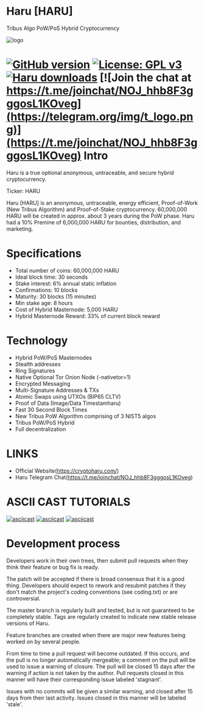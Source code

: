 # Haru [HARU]
Tribus Algo PoW/PoS Hybrid Cryptocurrency

![logo](http://cryptoharu.com/assets/img/logo.png)

[![GitHub version](https://img.shields.io/github/release/carsenk/haru.svg)](https://badge.fury.io/gh/carsenk%2Fdenarius)
[![License: GPL v3](https://img.shields.io/badge/License-MIT-blue.svg)](https://github.com/equisde/haruv001/blob/master/COPYING)
[![Haru downloads](https://img.shields.io/github/downloads/equisde/haruv001/total.svg?maxAge=2592000)](https://github.com/equisde/haruv001/releases)
[![Join the chat at https://t.me/joinchat/NOJ_hhb8F3gggosL1KOveg](https://telegram.org/img/t_logo.png)](https://t.me/joinchat/NOJ_hhb8F3gggosL1KOveg)
Intro
==========================
Haru is a true optional anonymous, untraceable, and secure hybrid cryptocurrency.

Ticker: HARU

Haru [HARU] is an anonymous, untraceable, energy efficient, Proof-of-Work (New Tribus Algorithm) and Proof-of-Stake cryptocurrency.
60,000,000 HARU will be created in approx. about 3 years during the PoW phase. Haru had a 10% Premine of 6,000,000 HARU for bounties, distribution, and marketing.

Specifications
==========================
* Total number of coins: 60,000,000 HARU
* Ideal block time: 30 seconds
* Stake interest: 6% annual static inflation
* Confirmations: 10 blocks
* Maturity: 30 blocks (15 minutes)
* Min stake age: 8 hours
* Cost of Hybrid Masternode: 5,000 HARU
* Hybrid Masternode Reward: 33% of current block reward

Technology
==========================
* Hybrid PoW/PoS Masternodes
* Stealth addresses
* Ring Signatures
* Native Optional Tor Onion Node (-nativetor=1)
* Encrypted Messaging
* Multi-Signature Addresses & TXs
* Atomic Swaps using UTXOs (BIP65 CLTV)
* Proof of Data (Image/Data Timestamharu)
* Fast 30 Second Block Times
* New Tribus PoW Algorithm comprising of 3 NIST5 algos
* Tribus PoW/PoS Hybrid
* Full decentralization

LINKS
==========================
* Official Website(https://cryptoharu.com/)
* Haru Telegram Chat(https://t.me/joinchat/NOJ_hhb8F3gggosL1KOveg)

ASCII CAST TUTORIALS
==========================
[![asciicast](https://asciinema.org/a/179356.png)](https://asciinema.org/a/179356)
[![asciicast](https://asciinema.org/a/179362.png)](https://asciinema.org/a/179362)
[![asciicast](https://asciinema.org/a/179355.png)](https://asciinema.org/a/179355)

Development process
===========================

Developers work in their own trees, then submit pull requests when
they think their feature or bug fix is ready.

The patch will be accepted if there is broad consensus that it is a
good thing.  Developers should expect to rework and resubmit patches
if they don't match the project's coding conventions (see coding.txt)
or are controversial.

The master branch is regularly built and tested, but is not guaranteed
to be completely stable. Tags are regularly created to indicate new
stable release versions of Haru.

Feature branches are created when there are major new features being
worked on by several people.

From time to time a pull request will become outdated. If this occurs, and
the pull is no longer automatically mergeable; a comment on the pull will
be used to issue a warning of closure. The pull will be closed 15 days
after the warning if action is not taken by the author. Pull requests closed
in this manner will have their corresponding issue labeled 'stagnant'.

Issues with no commits will be given a similar warning, and closed after
15 days from their last activity. Issues closed in this manner will be
labeled 'stale'.
